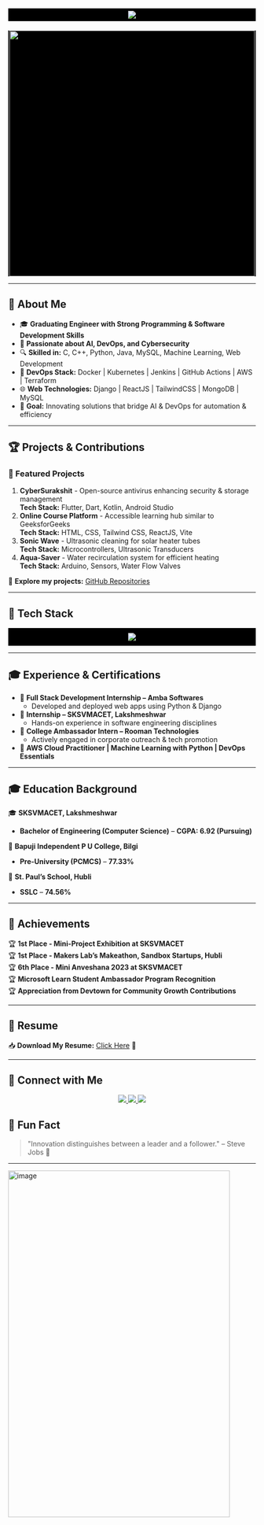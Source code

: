 <!-- ⚡ PROFESSIONAL ENGINEER GITHUB README - DARK THEME WITH MATRIX BACKGROUND ⚡ -->

<h1 align="center" style="background-color:black;color:green;padding:5px;">
  <img src="https://readme-typing-svg.demolab.com?font=Fira+Code&weight=700&size=30&pause=1000&color=14D3ED&center=true&vCenter=true&width=600&lines= Hello%2C+I'm+Sagar+Shivappayyanamath!;Software+Engineer+%7C+DevOps+%7C+AI+Enthusiast; Final+Year+Student+%7C+Tech+Innovator;Welcome+to+My+GitHub+Profile!">
</h1>

<p align="center" style="background:black;">
  <img src="https://media.giphy.com/media/qgQUggAC3Pfv687qPC/giphy.gif" width="500">
</p>



---

## 🧐 About Me
- 🎓 **Graduating Engineer with Strong Programming & Software Development Skills**
- 🚀 **Passionate about AI, DevOps, and Cybersecurity**
- 🔍 **Skilled in:** C, C++, Python, Java, MySQL, Machine Learning, Web Development
- 🔧 **DevOps Stack:** Docker | Kubernetes | Jenkins | GitHub Actions | AWS | Terraform
- 🌐 **Web Technologies:** Django | ReactJS | TailwindCSS | MongoDB | MySQL 
- 🎯 **Goal:** Innovating solutions that bridge AI & DevOps for automation & efficiency

---

## 🏆 Projects & Contributions  
### **🚀 Featured Projects**
1. **CyberSurakshit** - Open-source antivirus enhancing security & storage management  
   **Tech Stack:** Flutter, Dart, Kotlin, Android Studio  
2. **Online Course Platform** - Accessible learning hub similar to GeeksforGeeks  
   **Tech Stack:** HTML, CSS, Tailwind CSS, ReactJS, Vite  
3. **Sonic Wave** - Ultrasonic cleaning for solar heater tubes  
   **Tech Stack:** Microcontrollers, Ultrasonic Transducers  
4. **Aqua-Saver** - Water recirculation system for efficient heating  
   **Tech Stack:** Arduino, Sensors, Water Flow Valves  

🔗 **Explore my projects:** [GitHub Repositories](https://github.com/Sagarhs12)

---

## 🚀 Tech Stack
<p align="center" style="background:black;padding:10px;">
  <img src="https://skillicons.dev/icons?i=python,java,cpp,javascript,html,css,react,django,mysql,mongodb,docker,kubernetes,git,github,linux,aws" />
</p>

---

## 🎓 Experience & Certifications  
- 🏅 **Full Stack Development Internship – Amba Softwares**  
  - Developed and deployed web apps using Python & Django  
- 🏅 **Internship – SKSVMACET, Lakshmeshwar**  
  - Hands-on experience in software engineering disciplines  
- 🏅 **College Ambassador Intern – Rooman Technologies**  
  - Actively engaged in corporate outreach & tech promotion  
- 🏅 **AWS Cloud Practitioner | Machine Learning with Python | DevOps Essentials**  

---

## 🎓 Education Background  
🎓 **SKSVMACET, Lakshmeshwar**  
- **Bachelor of Engineering (Computer Science)** – **CGPA: 6.92 (Pursuing)**  

🏫 **Bapuji Independent P U College, Bilgi**  
- **Pre-University (PCMCS)** – **77.33%**  

🏫 **St. Paul’s School, Hubli**  
- **SSLC** – **74.56%**  

---

## 📜 Achievements  
🏆 **1st Place - Mini-Project Exhibition at SKSVMACET**  
🏆 **1st Place - Makers Lab’s Makeathon, Sandbox Startups, Hubli**  
🏆 **6th Place - Mini Anveshana 2023 at SKSVMACET**  
🏆 **Microsoft Learn Student Ambassador Program Recognition**  
🏆 **Appreciation from Devtown for Community Growth Contributions**  

---

## 📄 Resume  
📥 **Download My Resume:** [Click Here](#) 📄  

---

## 🎯 Connect with Me
<p align="center">
  <a href="https://www.linkedin.com/in/sagar-shivappayyanamath-170a7824a">
    <img src="https://img.shields.io/badge/LinkedIn-blue?style=for-the-badge&logo=linkedin" />
  </a>
  <a href="https://github.com/Sagarhs12">
    <img src="https://img.shields.io/badge/GitHub-black?style=for-the-badge&logo=github" />
  </a>
  <a href="mailto:Sagar03sh@gmail.com">
    <img src="https://img.shields.io/badge/Email-red?style=for-the-badge&logo=gmail" />
  </a>
</p>

## 🎯 Fun Fact  
> "Innovation distinguishes between a leader and a follower." – Steve Jobs 🚀  

---
<img width="451" height="705" alt="image" src="https://github.com/user-attachments/assets/bfd169f8-1e25-4651-9f5c-754a67e2d66d" />
